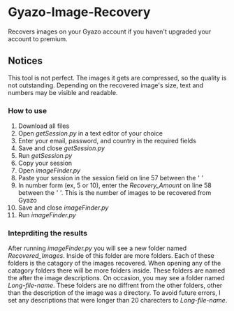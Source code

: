 # Gyazo-Image-Recovery
Recovers images on your Gyazo account if you haven't upgraded your account to premium.

## Notices

This tool is not perfect. The images it gets are compressed, so the quality is not outstanding. Depending on the recovered image's size, text and numbers may be visible and readable.


### How to use

1. Download all files
2. Open *getSession.py* in a text editor of your choice
3. Enter your email, password, and country in the required fields
4. Save and close *getSession.py*
5. Run *getSession.py*
6. Copy your session
7. Open *imageFinder.py*
8. Paste your session in the session field on line 57 between the *' '*
9. In number form (ex, 5 or 10), enter the *Recovery_Amount* on line 58 between the *' '*. This is the number of images to be recovered from Gyazo
10. Save and close *imageFinder.py*
11. Run *imageFinder.py*


### Inteprditing the results

After running *imageFinder.py* you will see a new folder named *Recovered_Images*. Inside of this folder are more folders. Each of these folders is the catagory of the images recovered. When opening any of the catagory folders there will be more folders inside. These folders are named the after the image descriptions. On occasion, you may see a folder named *Long-file-name*. These folders are no diffrent from the other folders, other than the description of the image was a directory. To avoid future errors, I set any descriptions that were longer than 20 charecters to *Long-file-name*.
